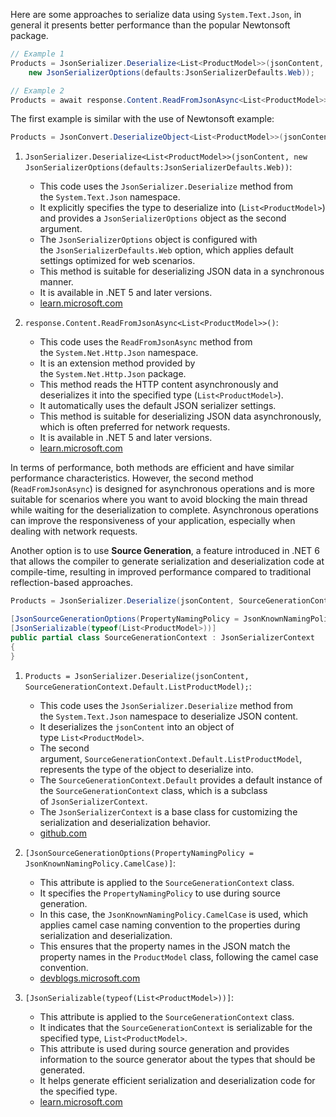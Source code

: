 Here are some approaches to serialize data using `System.Text.Json`, in general it presents better performance than the popular Newtonsoft package. 

```csharp
// Example 1
Products = JsonSerializer.Deserialize<List<ProductModel>>(jsonContent,
	new JsonSerializerOptions(defaults:JsonSerializerDefaults.Web)); 

// Example 2
Products = await response.Content.ReadFromJsonAsync<List<ProductModel>>();  
```

The first example is similar with the use of Newtonsoft example:

```csharp
Products = JsonConvert.DeserializeObject<List<ProductModel>>(jsonContent)
```


1. `JsonSerializer.Deserialize<List<ProductModel>>(jsonContent, new JsonSerializerOptions(defaults:JsonSerializerDefaults.Web))`:
    - This code uses the `JsonSerializer.Deserialize` method from the `System.Text.Json` namespace.
    - It explicitly specifies the type to deserialize into (`List<ProductModel>`) and provides a `JsonSerializerOptions` object as the second argument.
    - The `JsonSerializerOptions` object is configured with the `JsonSerializerDefaults.Web` option, which applies default settings optimized for web scenarios.
    - This method is suitable for deserializing JSON data in a synchronous manner.
    - It is available in .NET 5 and later versions.
    - [learn.microsoft.com](https://learn.microsoft.com/en-us/dotnet/standard/serialization/system-text-json/how-to)

2. `response.Content.ReadFromJsonAsync<List<ProductModel>>()`:
    - This code uses the `ReadFromJsonAsync` method from the `System.Net.Http.Json` namespace.
    - It is an extension method provided by the `System.Net.Http.Json` package.
    - This method reads the HTTP content asynchronously and deserializes it into the specified type (`List<ProductModel>`).
    - It automatically uses the default JSON serializer settings.
    - This method is suitable for deserializing JSON data asynchronously, which is often preferred for network requests.
    - It is available in .NET 5 and later versions.
    - [learn.microsoft.com](https://learn.microsoft.com/en-us/dotnet/api/system.net.http.json.httpcontentjsonextensions.readfromjsonasync?view=net-7.0)

In terms of performance, both methods are efficient and have similar performance characteristics. However, the second method (`ReadFromJsonAsync`) is designed for asynchronous operations and is more suitable for scenarios where you want to avoid blocking the main thread while waiting for the deserialization to complete. Asynchronous operations can improve the responsiveness of your application, especially when dealing with network requests.

Another option is to use **Source Generation**, a feature introduced in .NET 6 that allows the compiler to generate serialization and deserialization code at compile-time, resulting in improved performance compared to traditional reflection-based approaches.

```csharp
Products = JsonSerializer.Deserialize(jsonContent, SourceGenerationContext.Default.ListProductModel);

[JsonSourceGenerationOptions(PropertyNamingPolicy = JsonKnownNamingPolicy.CamelCase)]
[JsonSerializable(typeof(List<ProductModel>))]
public partial class SourceGenerationContext : JsonSerializerContext
{
}
```

1. `Products = JsonSerializer.Deserialize(jsonContent, SourceGenerationContext.Default.ListProductModel);`:
    - This code uses the `JsonSerializer.Deserialize` method from the `System.Text.Json` namespace to deserialize JSON content.
    - It deserializes the `jsonContent` into an object of type `List<ProductModel>`.
    - The second argument, `SourceGenerationContext.Default.ListProductModel`, represents the type of the object to deserialize into.
    - The `SourceGenerationContext.Default` provides a default instance of the `SourceGenerationContext` class, which is a subclass of `JsonSerializerContext`.
    - The `JsonSerializerContext` is a base class for customizing the serialization and deserialization behavior.
    - [github.com](https://docs.microsoft.com/en-us/dotnet/api/system.text.json.jsonserializer.deserialize?view=net-7.0)

2. `[JsonSourceGenerationOptions(PropertyNamingPolicy = JsonKnownNamingPolicy.CamelCase)]`:
    - This attribute is applied to the `SourceGenerationContext` class.
    - It specifies the `PropertyNamingPolicy` to use during source generation.
    - In this case, the `JsonKnownNamingPolicy.CamelCase` is used, which applies camel case naming convention to the properties during serialization and deserialization.
    - This ensures that the property names in the JSON match the property names in the `ProductModel` class, following the camel case convention.
    - [devblogs.microsoft.com](https://docs.microsoft.com/en-us/dotnet/api/system.text.json.serialization.jsonsourcegenerationoptions.propertynamingpolicy?view=net-7.0)

3. `[JsonSerializable(typeof(List<ProductModel>))]`:
    - This attribute is applied to the `SourceGenerationContext` class.
    - It indicates that the `SourceGenerationContext` is serializable for the specified type, `List<ProductModel>`.
    - This attribute is used during source generation and provides information to the source generator about the types that should be generated.
    - It helps generate efficient serialization and deserialization code for the specified type.
    - [learn.microsoft.com](https://docs.microsoft.com/en-us/dotnet/api/system.text.json.serialization.jsonserializableattribute?view=net-7.0)